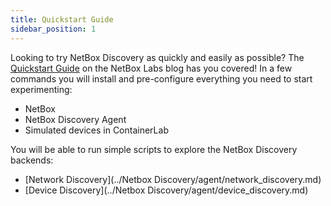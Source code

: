 ```yaml
---
title: Quickstart Guide
sidebar_position: 1
---
```

Looking to try NetBox Discovery as quickly and easily as possible? The [Quickstart Guide](https://netboxlabs.com/blog/netbox-discovery-quickstart-guide/) on the NetBox Labs blog has you covered! In a few commands you will install and pre-configure everything you need to start experimenting:

- NetBox
- NetBox Discovery Agent
- Simulated devices in ContainerLab

You will be able to run simple scripts to explore the NetBox Discovery backends:

- [Network Discovery](../Netbox Discovery/agent/network_discovery.md)
- [Device Discovery](../Netbox Discovery/agent/device_discovery.md)
